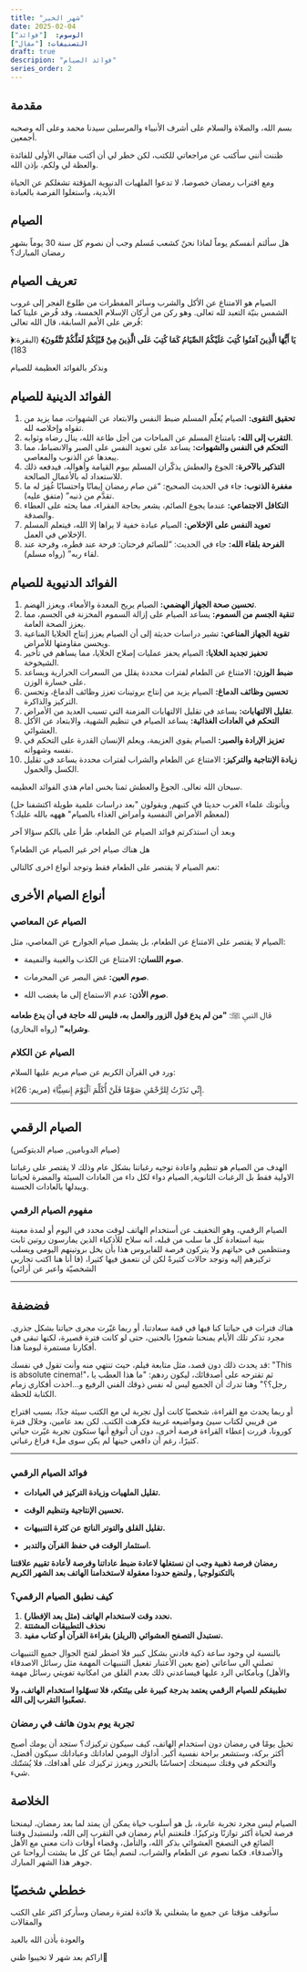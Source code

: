 ```yaml
---
title: "شهر الخير"
date: 2025-02-04
الوسوم:  ["فوائد"]
التصنيفات: ["مقال"]
draft: true
descripion: "فوائد الصيام"
series_order: 2
---
```

## مقدمة

بسم الله، والصلاة والسلام على أشرف الأنبياء والمرسلين سيدنا محمد وعلى آله وصحبه أجمعين.

ظننت أنني سأكتب عن مراجعاتي للكتب، لكن خطر لي أن أكتب مقالي الأولى للفائدة والعظة لي ولكم، بإذن الله.

ومع اقتراب رمضان خصوصا، لا تدعوا الملهيات الدنيوية المؤقتة تشغلكم عن الحياة الأبدية، واستغلوا الفرصة بالعبادة

## الصيام

هل سألتم أنفسكم يوماً لماذا نحنً كشعب مُسلم وجب أن نصوم كل سنة 30 يوماً بشهر رمضان المبارك؟

## تعريف الصيام

الصيام هو الامتناع عن الأكل والشرب وسائر المفطرات من طلوع الفجر إلى غروب الشمس بنيّة التعبد لله تعالى. وهو ركن من أركان الإسلام الخمسة، وقد فُرض علينا كما فُرض على الأمم السابقة، قال الله تعالى:

**﴿يَا أَيُّهَا الَّذِينَ آمَنُوا كُتِبَ عَلَيْكُمُ الصِّيَامُ كَمَا كُتِبَ عَلَى الَّذِينَ مِنْ قَبْلِكُمْ لَعَلَّكُمْ تَتَّقُونَ﴾** (البقرة: 183)

ونذكر بالفوائد العظيمة للصيام

## الفوائد الدينية للصيام

1.	**تحقيق التقوى:** الصيام يُعلّم المسلم ضبط النفس والابتعاد عن الشهوات، مما يزيد من تقواه وإخلاصه لله.
2.	**التقرب إلى الله:** بامتناع المسلم عن المباحات من أجل طاعة الله، ينال رضاه وثوابه.
3.	**التحكم في النفس والشهوات:** يساعد على تعويد النفس على الصبر والانضباط، مما يبعدها عن الذنوب والمعاصي.
4.	**التذكير بالآخرة:** الجوع والعطش يذكّران المسلم بيوم القيامة وأهواله، فيدفعه ذلك للاستعداد له بالأعمال الصالحة.
5.	**مغفرة الذنوب:** جاء في الحديث الصحيح: “مَن صام رمضان إيمانًا واحتسابًا غُفِرَ له ما تقدَّم من ذنبه” (متفق عليه).
6.	**التكافل الاجتماعي:** عندما يجوع الصائم، يشعر بحاجة الفقراء، مما يحثه على العطاء والصدقة.
7.	**تعويد النفس على الإخلاص:** الصيام عبادة خفية لا يراها إلا الله، فيتعلم المسلم الإخلاص في العمل.
8.	**الفرحة بلقاء الله:** جاء في الحديث: “للصائم فرحتان: فرحة عند فطره، وفرحة عند لقاء ربه” (رواه مسلم).

## الفوائد الدنيوية للصيام

1.	**تحسين صحة الجهاز الهضمي:** الصيام يريح المعدة والأمعاء، ويعزز الهضم.
2.	**تنقية الجسم من السموم:** يساعد الصيام على إزالة السموم المخزنة في الجسم، مما يعزز الصحة العامة.
3.	**تقوية الجهاز المناعي:** تشير دراسات حديثة إلى أن الصيام يعزز إنتاج الخلايا المناعية ويحسن مقاومتها للأمراض.
4.	**تحفيز تجديد الخلايا:** الصيام يحفز عمليات إصلاح الخلايا، مما يساهم في تأخير الشيخوخة.
5.	**ضبط الوزن:** الامتناع عن الطعام لفترات محددة يقلل من السعرات الحرارية ويساعد على خسارة الوزن.
6.	**تحسين وظائف الدماغ:** الصيام يزيد من إنتاج بروتينات تعزز وظائف الدماغ، وتحسن التركيز والذاكرة.
7.	**تقليل الالتهابات:** يساعد في تقليل الالتهابات المزمنة التي تسبب العديد من الأمراض.
8.	**التحكم في العادات الغذائية:** يساعد الصيام في تنظيم الشهية، والابتعاد عن الأكل العشوائي.
9.	**تعزيز الإرادة والصبر:** الصيام يقوي العزيمة، ويعلم الإنسان القدرة على التحكم في نفسه وشهواته.
10.	**زيادة الإنتاجية والتركيز:** الامتناع عن الطعام والشراب لفترات محددة يساعد في تقليل الكسل والخمول.

سبحان الله تعالى. الجوعً والعطش ثمنا بخس امام هذي الفوائد العظيمه.

(ويأتونك علماء الغرب حديثا في كتبهم, ويقولون "بعد  دراسات علمية طويلة اكتشفنا حل لمعظم الأمراض النفسية وأمراض الغذاء بالصيام" هههه بالله عليك؟)

وبعد أن استذكرتم فوائد الصيام عن الطعام، طرأ على بالكم سؤالا آخر

 هل هناك صيام اخر غير الصيام عن الطعام؟

 نعم الصيام لا يقتصر على الطعام فقط وتوجد أنواع اخرى كالتالي:

## أنواع الصيام الأخرى

### الصيام عن المعاصي
الصيام لا يقتصر على الامتناع عن الطعام، بل يشمل صيام الجوارح عن المعاصي، مثل:

* **صوم اللسان:**
 الامتناع عن الكذب والغيبة والنميمة.

* **صوم العين:**
 غض البصر عن المحرمات.

* **صوم الأذن:**
 عدم الاستماع إلى ما يغضب الله.

قال النبي ﷺ: **"من لم يدع قول الزور والعمل به، فليس لله حاجة في أن يدع طعامه وشرابه"** (رواه البخاري).

### الصيام عن الكلام
ورد في القرآن الكريم عن صيام مريم عليها السلام:

﴿إِنِّي نَذَرْتُ لِلرَّحْمَٰنِ صَوْمًا فَلَنْ أُكَلِّمَ ٱلْيَوْمَ إِنسِيًّا﴾ (مريم: 26).

---------------------------------------------------
 ## الصيام الرقمي
(صيام الدوبامين, صيام الديتوكس)

الهدف من الصيام هو تنظيم واعادة توجيه رغباتنا بشكل عام وذلك لا يقتصر على رغباتنا الاولية فقط بل الرغبات الثانوية, الصيام دواء لكل داء من العادات السيئة والمضرة لحياتنا ويبدلها بالعادات الحسنة.

###  مفهوم الصيام الرقمي

الصيام الرقمي، وهو التخفيف عن أستخدام الهاتف لوقت محدد في اليوم أو لمدة معينة بنية استعادة كل ما سلب من قبله، انه سلاح للأذكياء الذين يمارسون روتين ثابت ومنتظمين في حياتهم ولا يتركون فرصة للفايروس هذا بأن يخل بروتينهم اليومي ويسلب تركيزهم إليه وتوجد حالات كثيرةً لكن لن نتعمق فيها كثيرا، (فا أنا هنا اكتب تجاربي الشخصيّة واعبر عن أرائي) 

---------------------------------------------------
## فضضفة

هناك فترات في حياتنا كنا فيها في قمة سعادتنا، أو ربما غيّرت مجرى حياتنا بشكل جذري. مجرد تذكر تلك الأيام يمنحنا شعورًا بالحنين، حتى لو كانت فترة قصيرة، لكنها تبقى في أفكارنا مستمرة ليومنا هذا.

قد يحدث ذلك دون قصد، مثل متابعة فيلم، حيث تنتهي منه وأنت تقول في نفسك: "This is absolute cinema!"، ثم تقترحه على أصدقائك، ليكون ردهم: "ما هذا العطب يا رجل؟؟" وهنا تدرك أن الجميع ليس له نفس ذوقك الفني الرفيع و...اخذت أفكاري زمام الكتابة للحظة.

أو ربما يحدث مع القراءة، شخصيًا كانت أول تجربة لي مع الكتب سيئة جدًا، بسبب اقتراح من قريبي لكتاب سيئ ومواضيعه غريبة فكرهت الكتب. لكن بعد عامين، وخلال فترة كورونا، قررت إعطاء القراءة فرصة أخرى، دون أن أتوقع أنها ستكون تجربة غيّرت حياتي كثيرًا، رغم أن دافعي حينها لم يكن سوى ملء فراغ رغباتي.

---------------------------------------------------
### فوائد الصيام الرقمي

* **تقليل الملهيات وزيادة التركيز في العبادات.**

* **تحسين الإنتاجية وتنظيم الوقت.**

* **تقليل القلق والتوتر الناتج عن كثرة التنبيهات.**

* **استثمار الوقت في حفظ القرآن والتدبر.**

**رمضان فرصة ذهبية وجب ان نستغلها لاعادة ضبط عاداتنا وفرصة لأعادة تقييم علاقتنا بالتكنولوجيا , ولنضع حدودا معقولة لاستخدامنا الهاتف بعد الشهر الكريم**

### كيف نطبق الصيام الرقمي؟

1. **نحدد وقت لاستخدام الهاتف (مثل بعد الإفطار).**
2. **نحذف التطبيقات المشتتة**
3. **نستبدل التصفح العشوائي (الريلز) بقراءة القرآن أو كتاب مفيد.**

 بالنسبة لي وجود ساعة ذكية فادني بشكل كبير فلا اضطر لفتح الجوال جميع التنبيهات  تصلني الى ساعاتي (ضع بعين الأعتبار تفعيل التنبيهات المهمة مثل رسائل الاصدقاء والأهل) وبأمكاني الرد عليها فيساعدني ذلك بعدم القلق من امكانية تفويتي رسائل مهمة 

**تطبيقكم للصيام الرقمي يعتمد بدرجة كبيرة على بيئتكم، فلا تسهّلوا استخدام الهاتف، ولا تصعّبوا التقرب إلى الله.**

### تجربة يوم بدون هاتف في رمضان

تخيل يومًا في رمضان دون استخدام الهاتف، كيف سيكون تركيزك؟ ستجد أن يومك أصبح أكثر بركة، وستشعر براحة نفسية أكبر. أداؤك اليومي لعاداتك وعباداتك سيكون أفضل، والتحكم في وقتك سيمنحك إحساسًا بالتحرر ويعزز تركيزك على أهدافك، فلا يُشتّتك شيء.
## الخلاصة

الصيام ليس مجرد تجربة عابرة، بل هو أسلوب حياة يمكن أن يمتد لما بعد رمضان، ليمنحنا فرصة لحياة أكثر توازنًا وتركيزًا. فلنغتنم أيام رمضان في التقرب إلى الله، ولنستبدل وقتنا الضائع في التصفح العشوائي بذكر الله، والتأمل، وقضاء أوقات ذات معنى مع الأهل والأصدقاء. فكما نصوم عن الطعام والشراب، لنصم أيضًا عن كل ما يشتت أرواحنا عن جوهر هذا الشهر المبارك.

## خططي شخصيًا

سأتوقف مؤقتا عن جميع ما يشغلني بلا فائدة لفترة رمضان وسأركز اكثر على الكتب والمقالات

والعودة بأذن الله بالعيد

اراكم بعد شهر لا تخيبوا ظني🫡
